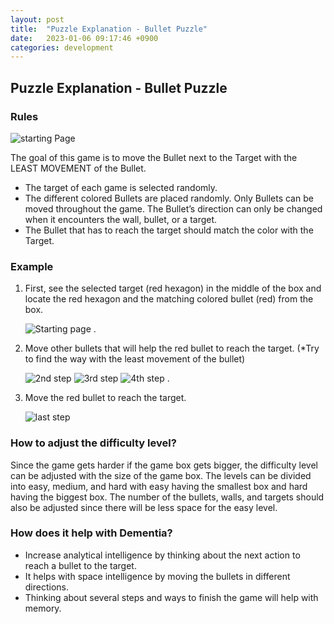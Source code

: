 ```yaml
---
layout: post
title:  "Puzzle Explanation - Bullet Puzzle"
date:   2023-01-06 09:17:46 +0900
categories: development
---
```


## Puzzle Explanation - Bullet Puzzle

### Rules

![starting Page](https://res.cloudinary.com/dz9zhh4qo/image/upload/v1673011073/Screen_Shot_2023-01-06_at_10.17.48_PM_tyfxin.png)

The goal of this game is to move the Bullet next to the Target with the LEAST MOVEMENT of the Bullet.

- The target of each game is selected randomly.
- The different colored Bullets are placed randomly. Only Bullets can be moved throughout the game. The Bullet’s direction can only be changed when it encounters the wall, bullet, or a target.
- The Bullet that has to reach the target should match the color with the Target.

### Example

1. First, see the selected target (red hexagon) in the middle of the box and locate the red hexagon and the matching colored bullet (red) from the box.

    ![Starting page](https://res.cloudinary.com/dz9zhh4qo/image/upload/v1673011073/Screen_Shot_2023-01-06_at_10.17.48_PM_tyfxin.png)
.

1. Move other bullets that will help the red bullet to reach the target. (*Try to find the way with the least movement of the bullet)

    ![2nd step](https://res.cloudinary.com/dz9zhh4qo/image/upload/v1673011556/Screen_Shot_2023-01-06_at_10.25.51_PM_ihw7hf.png)
    ![3rd step](https://res.cloudinary.com/dz9zhh4qo/image/upload/v1673011604/Screen_Shot_2023-01-06_at_10.26.39_PM_mto3lg.png)
    ![4th step](https://res.cloudinary.com/dz9zhh4qo/image/upload/v1673011632/Screen_Shot_2023-01-06_at_10.27.08_PM_gh87cs.png)
    .

1. Move the red bullet to reach the target.

    ![last step](https://res.cloudinary.com/dz9zhh4qo/image/upload/v1673011926/Screen_Shot_2023-01-06_at_10.32.01_PM_maanyp.png)

### How to adjust the difficulty level?

Since the game gets harder if the game box gets bigger, the difficulty level can be adjusted with the size of the game box. The levels can be divided into easy, medium, and hard with easy having the smallest box and  hard having the biggest box. The number of the bullets, walls, and targets should also be adjusted since there will be less space for the easy level.

### How does it help with Dementia?

- Increase analytical intelligence by thinking about the next action to reach a bullet to the target.
- It helps with space intelligence by moving the bullets in different directions.
- Thinking about several steps and ways to finish the game will help with memory.
